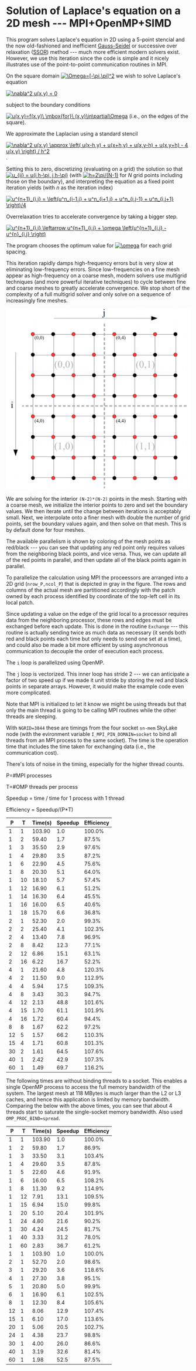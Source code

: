 # Solution of Laplace's equation on a 2D mesh --- MPI+OpenMP+SIMD

This program solves Laplace's equation in 2D using a 5-point stencial
and the now old-fashioned and inefficient [Gauss-Seidel](https://en.wikipedia.org/wiki/Gauss%E2%80%93Seidel_method) or
successive over relaxation ([SSOR](https://en.wikipedia.org/wiki/Successive_over-relaxation)) method --- much
more efficient modern solvers exist.  However, we use this iteration
since the code is simple and it nicely illustrates use of the point-to-point
communication routines in MPI.

On the square domain <a href="https://www.codecogs.com/eqnedit.php?latex=\Omega=[-\pi,\pi]^2" target="_blank"><img src="https://latex.codecogs.com/gif.latex?\Omega=[-\pi,\pi]^2" title="\Omega=[-\pi,\pi]^2" /></a>
we wish to solve Laplace's equation 

<a href="https://www.codecogs.com/eqnedit.php?latex=\nabla^2&space;u(x,y)&space;=&space;0" target="_blank"><img src="https://latex.codecogs.com/gif.latex?\nabla^2&space;u(x,y)&space;=&space;0" title="\nabla^2 u(x,y) = 0" /></a>

subject to the boundary conditions 

<a href="https://www.codecogs.com/eqnedit.php?latex=u(x,y)=f(x,y)\&space;\mbox{for}\&space;(x,y)\in\partial\Omega" target="_blank"><img src="https://latex.codecogs.com/gif.latex?u(x,y)=f(x,y)\&space;\mbox{for}\&space;(x,y)\in\partial\Omega" title="u(x,y)=f(x,y)\ \mbox{for}\ (x,y)\in\partial\Omega" /></a> (i.e., on the edges of the square). 

We approximate the Laplacian using a standard stencil 

<a href="https://www.codecogs.com/eqnedit.php?latex=\nabla^2&space;u(x,y)&space;\approx&space;\left(&space;u(x-h,y)&space;&plus;&space;u(x&plus;h,y)&space;&plus;&space;u(x,y-h)&space;&plus;&space;u(x,y&plus;h)&space;-&space;4&space;u(x,y)&space;\right)&space;/&space;h^2" target="_blank"><img src="https://latex.codecogs.com/gif.latex?\nabla^2&space;u(x,y)&space;\approx&space;\left(&space;u(x-h,y)&space;&plus;&space;u(x&plus;h,y)&space;&plus;&space;u(x,y-h)&space;&plus;&space;u(x,y&plus;h)&space;-&space;4&space;u(x,y)&space;\right)&space;/&space;h^2" title="\nabla^2 u(x,y) \approx \left( u(x-h,y) + u(x+h,y) + u(x,y-h) + u(x,y+h) - 4 u(x,y) \right) / h^2" /></a>.  

Setting this to zero, discretizing (evaluating on a grid) the solution so that <a href="https://www.codecogs.com/eqnedit.php?latex=u_{ij}&space;=&space;u(i&space;h-\pi,&space;j&space;h-\pi)" target="_blank"><img src="https://latex.codecogs.com/gif.latex?u_{ij}&space;=&space;u(i&space;h-\pi,&space;j&space;h-\pi)" title="u_{ij} = u(i h-\pi, j h-\pi)" /></a> (with <a href="https://www.codecogs.com/eqnedit.php?latex=h=2\pi/(N-1)" target="_blank"><img src="https://latex.codecogs.com/gif.latex?h=2\pi/(N-1)" title="h=2\pi/(N-1)" /></a> for *N* grid points including those on the boundary), and interpreting the equation as a fixed point iteration yields (with *n* as the iteration index)

<a href="https://www.codecogs.com/eqnedit.php?latex=u^{n&plus;1}_{i,j}&space;=&space;\left(u^n_{i-1,j}&space;&plus;&space;u^n_{i&plus;1,j}&space;&plus;&space;u^n_{i,j-1}&space;&plus;&space;u^n_{i,j&plus;1}&space;\right)/4" target="_blank"><img src="https://latex.codecogs.com/gif.latex?u^{n&plus;1}_{i,j}&space;=&space;\left(u^n_{i-1,j}&space;&plus;&space;u^n_{i&plus;1,j}&space;&plus;&space;u^n_{i,j-1}&space;&plus;&space;u^n_{i,j&plus;1}&space;\right)/4" title="u^{n+1}_{i,j} = \left(u^n_{i-1,j} + u^n_{i+1,j} + u^n_{i,j-1} + u^n_{i,j+1} \right)/4" /></a>

Overrelaxation tries to accelerate convergence by taking a bigger step.

<a href="https://www.codecogs.com/eqnedit.php?latex=u^{n&plus;1}_{i,j}&space;\leftarrow&space;u^{n&plus;1}_{i,j}&space;&plus;&space;\omega&space;\left(u^{n&plus;1}_{i,j}&space;-&space;u^{n}_{i,j}&space;\right)" target="_blank"><img src="https://latex.codecogs.com/gif.latex?u^{n&plus;1}_{i,j}&space;\leftarrow&space;u^{n&plus;1}_{i,j}&space;&plus;&space;\omega&space;\left(u^{n&plus;1}_{i,j}&space;-&space;u^{n}_{i,j}&space;\right)" title="u^{n+1}_{i,j} \leftarrow u^{n+1}_{i,j} + \omega \left(u^{n+1}_{i,j} - u^{n}_{i,j} \right)" /></a>

The program chooses the optimum value for <a href="https://www.codecogs.com/eqnedit.php?latex=\omega" target="_blank"><img src="https://latex.codecogs.com/gif.latex?\omega" title="\omega" /></a> for each grid spacing.

This iteration rapidly damps high-frequency errors but is very slow at eliminating low-frequency errors.  Since low-frequencies on a fine mesh appear as high-frequency on a coarse mesh, modern solvers use multigrid techniques (and more powerful iterative techniques) to cycle between fine and coarse meshes to greatly accelerate convergence.  We stop short of the complexity of a full multigrid solver and only solve on a sequence of increasingly fine meshes.

![grid](mesh.gif  "Grid")

We are solving for the interior `(N-2)*(N-2)` points in the mesh.  Starting with a coarse mesh, we initialize the interior points to zero and set the boundary values.  We then iterate until the change between iterations is acceptably small.  Next, we interpolate onto a finer mesh with double the number of grid points, set the boundary values again, and then solve on that mesh.   This is by default done for four meshes.

The available parallelism is shown by coloring of the mesh points as red/black --- you can see that updating any red point only requires values from the neighboring black points, and vice versa.  Thus, we can update all of the red points in parallel, and then update all of the black points again in parallel.

To parallelize the calculation using MPI the proceessors are arranged into a 2D grid (`nrow_P,ncol_P`) that is depicted in gray in the figure. The rows and columns of the actual mesh are partitioned accordingly with the patch owned by each process identified by coordinate of the top-left cell in its local patch.

Since updating a value on the edge of the grid local to a processor requires data from the neighboring processor, these rows and edges must be exchanged before each update.  This is done in the routine `Exchange` --- this routine is actually sending twice as much data as necessary (it sends both red and black points each time but only needs to send one set at a time), and could also be made a bit more efficient by using asynchronous communication to decouple the order of execution each process.

The `i` loop is parallelized using OpenMP.

The `j` loop is vectorized.  This inner loop has stride 2 --- we can anticipate a factor of two speed up if we made it unit stride by storing the red and black points in separate arrays.  However, it would make the example code even more complicated.

Note that MPI is initialized to let it know we might be using threads but that only the main thread is going to be calling MPI routines while the other threads are sleeping.

With `NGRID=3844` these are timings from the four socket `sn-mem` SkyLake node (with the evironment variable `I_MPI_PIN_DOMAIN=socket` to bind all threads from an MPI process to the same socket).  The time is the operation time that includes the time taken for exchanging data (i.e., the communication cost).

There's lots of noise in the timing, especially for the higher thread counts.

P=#MPI processes

T=#OMP threads per process

Speedup = time / time for 1 process with 1 thread

Efficiency = Speedup/(P*T)

|  P  |  T  | Time(s) | Speedup | Efficiency |
|-----|-----|---------|---------|------------|
|1|1|103.90|1.0|100.0%|
|1|2|59.40|1.7|87.5%|
|1|3|35.50|2.9|97.6%|
|1|4|29.80|3.5|87.2%|
|1|6|22.90|4.5|75.6%|
|1|8|20.30|5.1|64.0%|
|1|10|18.10|5.7|57.4%|
|1|12|16.90|6.1|51.2%|
|1|14|16.30|6.4|45.5%|
|1|16|16.00|6.5|40.6%|
|1|18|15.70|6.6|36.8%|
|2|1|52.30|2.0|99.3%|
|2|2|25.40|4.1|102.3%|
|2|4|13.40|7.8|96.9%|
|2|8|8.42|12.3|77.1%|
|2|12|6.86|15.1|63.1%|
|2|16|6.22|16.7|52.2%|
|4|1|21.60|4.8|120.3%|
|4|2|11.50|9.0|112.9%|
|4|4|5.94|17.5|109.3%|
|4|8|3.43|30.3|94.7%|
|4|12|2.13|48.8|101.6%|
|4|15|1.70|61.1|101.9%|
|4|16|1.72|60.4|94.4%|
|8|8|1.67|62.2|97.2%|
|12|5|1.57|66.2|110.3%|
|15|4|1.71|60.8|101.3%|
|30|2|1.61|64.5|107.6%|
|40|1|2.42|42.9|107.3%|
|60|1|1.49|69.7|116.2%|



The following times are without binding threads to a socket.  This enables a single OpenMP process to access the full memory bandwidth of the system. The largest mesh at 118 MBytes is much larger than the L2 or L3 caches, and hence this application is limited by memory bandwidth.  Comparing the below with the above times, you can see that about 4 threads start to saturate the single-socket memory bandwidth. Also used `OMP_PROC_BIND=spread`.

|  P  |  T  | Time(s) | Speedup | Efficiency |
|-----|-----|---------|---------|------------|
|1|1|103.90|1.0|100.0%|
|1|2|59.80|1.7|86.9%|
|1|3|33.50|3.1|103.4%|
|1|4|29.60|3.5|87.8%|
|1|5|22.60|4.6|91.9%|
|1|6|16.00|6.5|108.2%|
|1|8|11.30|9.2|114.9%|
|1|12|7.91|13.1|109.5%|
|1|15|6.94|15.0|99.8%|
|1|20|5.10|20.4|101.9%|
|1|24|4.80|21.6|90.2%|
|1|30|4.24|24.5|81.7%|
|1|40|3.33|31.2|78.0%|
|1|60|2.83|36.7|61.2%|
|1|1|103.90|1.0|100.0%|
|2|1|52.70|2.0|98.6%|
|3|1|29.20|3.6|118.6%|
|4|1|27.30|3.8|95.1%|
|5|1|20.80|5.0|99.9%|
|6|1|16.90|6.1|102.5%|
|8|1|12.30|8.4|105.6%|
|12|1|8.06|12.9|107.4%|
|15|1|6.10|17.0|113.6%|
|20|1|5.06|20.5|102.7%|
|24|1|4.38|23.7|98.8%|
|30|1|4.00|26.0|86.6%|
|40|1|3.19|32.6|81.4%|
|60|1|1.98|52.5|87.5%|












